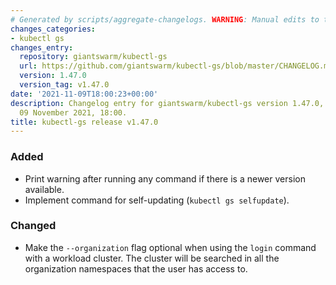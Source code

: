 ```yaml
---
# Generated by scripts/aggregate-changelogs. WARNING: Manual edits to this files will be overwritten.
changes_categories:
- kubectl gs
changes_entry:
  repository: giantswarm/kubectl-gs
  url: https://github.com/giantswarm/kubectl-gs/blob/master/CHANGELOG.md#1470---2021-11-09
  version: 1.47.0
  version_tag: v1.47.0
date: '2021-11-09T18:00:23+00:00'
description: Changelog entry for giantswarm/kubectl-gs version 1.47.0, published on
  09 November 2021, 18:00.
title: kubectl-gs release v1.47.0
---
```


### Added
- Print warning after running any command if there is a newer version available.
- Implement command for self-updating (`kubectl gs selfupdate`).
### Changed
- Make the `--organization` flag optional when using the `login` command with a workload cluster. The cluster will be searched in all the organization namespaces that the user has access to.
